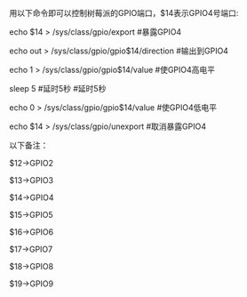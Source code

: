 用以下命令即可以控制树莓派的GPIO端口，$14表示GPIO4号端口:

echo $14 > /sys/class/gpio/export                     #暴露GPIO4

echo out > /sys/class/gpio/gpio$14/direction   #输出到GPIO4

echo 1 > /sys/class/gpio/gpio$14/value            #使GPIO4高电平

sleep 5 #延时5秒                                                  #延时5秒

echo 0 > /sys/class/gpio/gpio$14/value             #使GPIO4低电平

echo $14 > /sys/class/gpio/unexport                  #取消暴露GPIO4







以下备注：

$12->GPIO2

$13->GPIO3

$14->GPIO4

$15->GPIO5

$16->GPIO6

$17->GPIO7

$18->GPIO8

$19->GPIO9